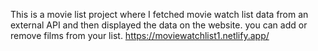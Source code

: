 This is a movie list project where I fetched movie watch list data from an external API and then displayed the data on the website. you can add or remove films from your list.                                                                                                                                                                                                                                                                                                                                                                                                                                                          https://moviewatchlist1.netlify.app/      
 
